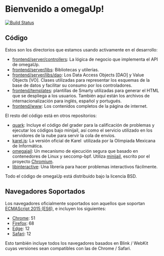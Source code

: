 # Bienvenido a omegaUp!

[![Build Status](https://travis-ci.com/omegaup/omegaup.svg?branch=master)](https://travis-ci.com/omegaup/omegaup)

## Código

Estos son los directorios que estamos usando activamente en el desarrollo:

* [frontend/server/controllers](https://github.com/omegaup/omegaup/tree/master/frontend/server/controllers):
  La lógica de negocio que implementa el API de omegaUp.
* [frontend/server/libs](https://github.com/omegaup/omegaup/tree/master/frontend/server/libs):
  Bibliotecas y utilerías.
* [frontend/server/libs/dao](https://github.com/omegaup/omegaup/tree/master/frontend/server/libs/dao):
  Los Data Access Objects [DAO] y Value Objects [VO].  Clases utilizadas para representar los
  esquemas de la base de datos y facilitar su consumo por los controladores.
* [frontend/templates](https://github.com/omegaup/omegaup/tree/master/frontend/templates):
  plantillas de Smarty utilizadas para generar el HTML que se despliega a los
  usuarios.  También aquí están los archivos de internacionalización para
  inglés, español y portugués.
* [frontend/www](https://github.com/omegaup/omegaup/tree/master/frontend/www):
  Los contenidos completos de la página de internet.

El resto del código está en otros repositorios:

* [quark](https://github.com/lhchavez/quark): Incluye el código del grader
  para la calificación de problemas y ejecutar los códigos bajo minijail, así
  como el servicio utilizado en los servidores de la nube para servir la cola
  de envíos.
* [karel.js](https://github.com/omegaup/karel.js): La versión oficial de Karel
  utilizada por la Olimpiada Mexicana de Informática.
* [omegajail](https://github.com/omegaup/omegajail): Un mecanismo de ejecución
  segura que basado en contenedores de Linux y seccomp-bpf. Utiliza
  [minijail](https://android.googlesource.com/platform/external/minijail/+/master),
  escrito por el proyecto [Chromium](https://www.chromium.org).
* [libinteractive](https://github.com/omegaup/libinteractive): Una librería
  para hacer problemas interactivos fácilmente.

Todo el código de omegaUp está distribuido bajo la licencia BSD.

## Navegadores Soportados

Los navegadores oficialmente soportados son aquellos que soportan [ECMAScript
2015 (ES6)](https://caniuse.com/#feat=es6), e incluyen los siguientes:

* [Chrome](https://www.google.com/chrome/): 51
* [Firefox](http://mozilla.org/firefox/releases/): 68
* [Edge](https://www.microsoft.com/edge): 12
* [Safari](https://www.apple.com/safari/): 12

Esto también incluye todos los navegadores basados en Blink / WebKit cuyas
versiones sean compatibles con las de Chrome / Safari.
